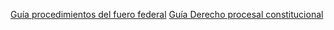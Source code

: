 [Guía procedimientos del fuero federal](guias/pff.md)
[Guía Derecho procesal constitucional](guias/constitucional/guia.md)
